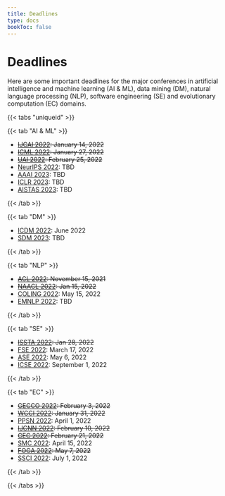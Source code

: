 ```yaml
---
title: Deadlines
type: docs
bookToc: false
---
```


# Deadlines

Here are some important deadlines for the major conferences in artificial intelligence and machine learning (AI & ML), data mining (DM), natural language processing (NLP), software engineering (SE) and evolutionary computation (EC) domains.

{{< tabs "uniqueid" >}}

{{< tab "AI & ML" >}}

- ~~[IJCAI 2022](https://ijcai-22.org/): January 14, 2022~~
- ~~[ICML 2022](https://icml.cc/Conferences/2022): January 27, 2022~~
- ~~[UAI 2022](https://auai.org/uai2022/): February 25, 2022~~
- [NeurIPS 2022](https://nips.cc/): TBD
- [AAAI 2023](https://www.aaai.org/): TBD
- [ICLR 2023](https://iclr.cc/): TBD
- [AISTAS 2023](https://aistats.org/): TBD

{{< /tab >}}

{{< tab "DM" >}}

- [ICDM 2022](https://icdm22.cse.usf.edu/index.html): June 2022
- [SDM 2023](https://www.siam.org/conferences/cm/conference/sdm21): TBD

{{< /tab >}}

{{< tab "NLP" >}}

- ~~[ACL 2022](https://www.2022.aclweb.org/): November 15, 2021~~
- ~~[NAACL 2022](https://2022.naacl.org/): Jan 15, 2022~~
- [COLING 2022](https://coling2022.org/): May 15, 2022
- [EMNLP 2022](): TBD

{{< /tab >}}

{{< tab "SE" >}}

- ~~[ISSTA 2022](https://conf.researchr.org/home/issta-2022): Jan 28, 2022~~
- [FSE 2022](https://2022.esec-fse.org/): March 17, 2022
- [ASE 2022](https://conf.researchr.org/home/ase-2022): May 6, 2022
- [ICSE 2022](https://conf.researchr.org/home/icse-2023): September 1, 2022

{{< /tab >}}

{{< tab "EC" >}}

- ~~[GECCO 2022](https://gecco-2022.sigevo.org/HomePage): February 3, 2022~~
- ~~[WCCI 2022](https://wcci2022.org/): January 31, 2022~~
- [PPSN 2022](https://ppsn2022.cs.tu-dortmund.de/): April 1, 2022
- ~~[IJCNN 2022](https://www.ijcnn.org/): February 10, 2022~~
- ~~[CEC 2022](https://cec2021.mini.pw.edu.pl/en/important-dates): February 21, 2022~~
- [SMC 2022](http://ieeesmc2022.org/): April 15, 2022
- ~~[FOGA 2022](https://www.fhv.at/foga2021/): May 7, 2022~~
- [SSCI 2022](https://attend.ieee.org/ssci-2022/): July 1, 2022

{{< /tab >}}

{{< /tabs >}}
